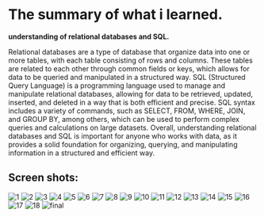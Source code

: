 # The summary of what i learned.

**understanding of relational databases and SQL.**

Relational databases are a type of database that organize data into one or more tables, with each table consisting of rows and columns. These tables are related to each other through common fields or keys, which allows for data to be queried and manipulated in a structured way. SQL (Structured Query Language) is a programming language used to manage and manipulate relational databases, allowing for data to be retrieved, updated, inserted, and deleted in a way that is both efficient and precise. SQL syntax includes a variety of commands, such as SELECT, FROM, WHERE, JOIN, and GROUP BY, among others, which can be used to perform complex queries and calculations on large datasets. Overall, understanding relational databases and SQL is important for anyone who works with data, as it provides a solid foundation for organizing, querying, and manipulating information in a structured and efficient way.

## Screen shots:
![1](./SQL/Screenshot%201.png)
![2](./SQL/Screenshot%202.png)
![3](./SQL/Screenshot%203.png)
![4](./SQL/Screenshot%204.png)
![5](./SQL/Screenshot%205.png)
![6](./SQL/Screenshot%206.png)
![7](./SQL/Screenshot%207.png)
![8](./SQL/Screenshot%208.png)
![9](./SQL/Screenshot%209.png)
![10](./SQL/Screenshot%2010.png)
![11](./SQL/Screenshot%2011.png)
![12](./SQL/Screenshot%2012.png)
![13](./SQL/Screenshot%2013.png)
![14](./SQL/Screenshot%2014.png)
![15](./SQL/Screenshot%2015.png)
![16](./SQL/Screenshot%2016.png)
![17](./SQL/Screenshot%2017.png)
![18](./SQL/Screenshot%2018.png)
![final](./SQL/Screenshot%20final.png)